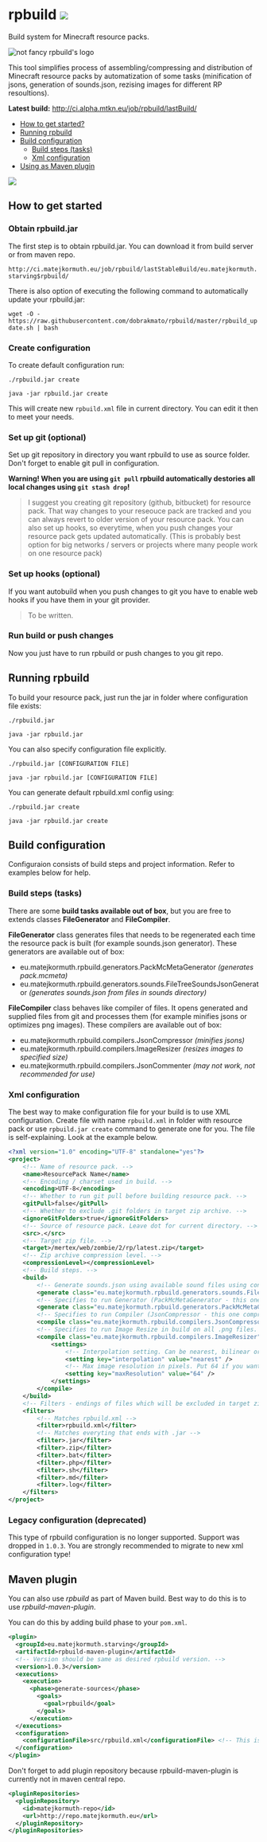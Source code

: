 # rpbuild ![](https://travis-ci.org/dobrakmato/rpbuild.svg)
Build system for Minecraft resource packs.

![not fancy rpbuild's logo](http://i.imgur.com/Oh0khp2.png)

This tool simplifies process of assembling/compressing and distribution of Minecraft resource packs by automatization of some tasks (minification of jsons, generation of  sounds.json, rezising images for different RP resoultions).

**Latest build:** <http://ci.alpha.mtkn.eu/job/rpbuild/lastBuild/>

- [How to get started?](#how-to-get-started)
- [Running rpbuild](#running-rpbuild)
- [Build configuration](#build-configuration)
  - [Build steps (tasks)](#build-steps-tasks)
  - [Xml configuration](#xml-configuration)
- [Using as Maven plugin](#maven-plugin)


![](http://i.imgur.com/vSLchIu.png?1)

## How to get started

### Obtain rpbuild.jar

The first step is to obtain rpbuild.jar. You can download it from build server or from maven repo.

`http://ci.matejkormuth.eu/job/rpbuild/lastStableBuild/eu.matejkormuth.starving$rpbuild/`

There is also option of executing the following command to automatically update your rpbuild.jar:

`wget -O - https://raw.githubusercontent.com/dobrakmato/rpbuild/master/rpbuild_update.sh | bash`

### Create configuration

To create default configuration run: 

`./rpbuild.jar create`

`java -jar rpbuild.jar create`

This will create new `rpbuild.xml` file in current directory. You can edit it then to meet your needs.

### Set up git (optional)

Set up git repository in directory you want rpbuild to use as source folder. Don't forget to enable git pull
in configuration. 

<b>Warning! When you are using `git pull` rpbuild automatically destories all local changes using `git stash drop`!</b>

> I suggest you creating git repository (github, bitbucket) for resource pack. That way
> changes to your reseouce pack are tracked and you can always revert to older version 
> of your resource pack. You can also set up hooks, so everytime, when you push changes
> your resource pack gets updated automatically. (This is probably best option for big
> networks / servers or projects where many people work on one resource pack) 

### Set up hooks (optional)

If you want autobuild when you push changes to git you have to enable web hooks if you have them in your git provider.

> To be written.

### Run build or push changes

Now you just have to run rpbuild or push changes to you git repo.

## Running rpbuild

To build your resource pack, just run the jar in folder where configuration file exists:

`./rpbuild.jar`

`java -jar rpbuild.jar`

You can also specify configuration file explicitly.

`./rpbuild.jar [CONFIGURATION FILE]`

`java -jar rpbuild.jar [CONFIGURATION FILE]` 

You can generate default rpbuild.xml config using:

`./rpbuild.jar create`

`java -jar rpbuild.jar create`

## Build configuration

Configuraion consists of build steps and project information. Refer to examples below for help.

### Build steps (tasks)

There are some **build tasks available out of box**, but you are free to extends classes **FileGenerator** and **FileCompiler**. 

**FileGenerator** class generates files that needs to be regenerated each time the resource pack is built (for example sounds.json generator).
These generators are available out of box:

- eu.matejkormuth.rpbuild.generators.PackMcMetaGenerator *(generates pack.mcmeta)*
- eu.matejkormuth.rpbuild.generators.sounds.FileTreeSoundsJsonGenerator *(generates sounds.json from files in sounds directory)*


**FileCompiler** class behaves like compiler of files. It opens generated and supplied files from git and processes them (for example minifies jsons or optimizes png images).
These compilers are available out of box:

- eu.matejkormuth.rpbuild.compilers.JsonCompressor *(minifies jsons)*
- eu.matejkormuth.rpbuild.compilers.ImageResizer *(resizes images to specified size)*
- eu.matejkormuth.rpbuild.compilers.JsonCommenter *(may not work, not recommended for use)*

### Xml configuration

The best way to make configuration file for your build is to use XML configuration. Create file with name `rpbuild.xml` in folder with resource pack or use `rpbuild.jar create` command to generate one for you. The file is self-explaining. Look at the example below. 

```xml
<?xml version="1.0" encoding="UTF-8" standalone="yes"?>
<project>
    <!-- Name of resource pack. -->
    <name>ResourcePack Name</name>
    <!-- Encoding / charset used in build. -->
    <encoding>UTF-8</encoding>
    <!-- Whether to run git pull before building resource pack. -->
    <gitPull>false</gitPull>
    <!-- Whether to exclude .git folders in target zip archive. -->
    <ignoreGitFolders>true</ignoreGitFolders>
    <!-- Source of resource pack. Leave dot for current directory. -->
    <src>.</src>
    <!-- Target zip file. -->
    <target>/mertex/web/zombie/2/rp/latest.zip</target>
    <!-- Zip archive compression level. -->
    <compressionLevel></compressionLevel>
    <!-- Build steps. -->
    <build>
    	<!-- Generate sounds.json using available sound files using convention. -->
        <generate class="eu.matejkormuth.rpbuild.generators.sounds.FileTreeSoundsJsonGenerator"/>
        <!-- Specifies to run Generator (PackMcMetaGenerator - this one creates pack.mcmeta file) in build. -->
        <generate class="eu.matejkormuth.rpbuild.generators.PackMcMetaGenerator"/>
        <!-- Specifies to run Compiler (JsonCompressor - this one compresess jsons) in build. Files attribute specifies type of files, which this compiler compiles. -->
        <compile class="eu.matejkormuth.rpbuild.compilers.JsonCompressor" files=".json"/>
        <!-- Specifies to run Image Resize in build on all .png files. -->
        <compile class="eu.matejkormuth.rpbuild.compilers.ImageResizer" files=".png">
        	<settings>
        		<!-- Interpolation setting. Can be nearest, bilinear or bicubic. -->
            	<setting key="interpolation" value="nearest" />
            	<!-- Max image resolution in pixels. Put 64 if you want 64x64 resource pack. -->
            	<setting key="maxResolution" value="64" />
            </settings>
        </compile>
    </build>
    <!-- Filters - endings of files which will be excluded in target zip file. -->
    <filters>
        <!-- Matches rpbuild.xml -->
        <filter>rpbuild.xml</filter>
        <!-- Matches everyting that ends with .jar -->
        <filter>.jar</filter>
        <filter>.zip</filter>
        <filter>.bat</filter>
        <filter>.php</filter>
        <filter>.sh</filter>
        <filter>.md</filter>
        <filter>.log</filter>
    </filters>
</project>
```

### Legacy configuration (deprecated)

This type of rpbuild configuration is no longer supported. Support was dropped in `1.0.3`. You are strongly
recommended to migrate to new xml configuration type!

## Maven plugin

You can also use *rpbuild* as part of Maven build. Best way to do this is to use *rpbuild-maven-plugin*.

You can do this by adding build phase to your `pom.xml`.

```xml
<plugin>
  <groupId>eu.matejkormuth.starving</groupId>
  <artifactId>rpbuild-maven-plugin</artifactId>
  <!-- Version should be same as desired rpbuild version. -->
  <version>1.0.3</version>
  <executions>
    <execution>
      <phase>generate-sources</phase>
        <goals>
          <goal>rpbuild</goal>
        </goals>
      </execution>
  </executions>
  <configuration>
    <configurationFile>src/rpbuild.xml</configurationFile> <!-- This is path to your rpbuild.xml project file. -->
  </configuration>
</plugin>
```

Don't forget to add plugin repository because rpbuild-maven-plugin is currently not in maven central repo.

```xml
<pluginRepositories>
  <pluginRepository>
    <id>matejkormuth-repo</id>
    <url>http://repo.matejkormuth.eu</url>
  </pluginRepository>
</pluginRepositories>
```